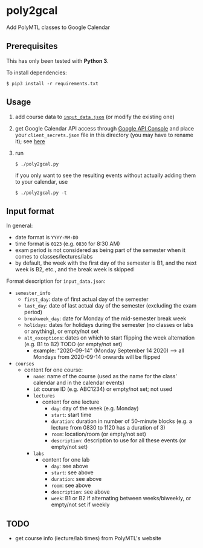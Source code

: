 # poly2gcal

Add PolyMTL classes to Google Calendar

## Prerequisites

This has only been tested with **Python 3**.

To install dependencies:

```shell
$ pip3 install -r requirements.txt
```

## Usage

1. add course data to [`input_data.json`](./input_data.json) (or modify the existing one)

2. get Google Calendar API access through [Google API Console](https://console.developers.google.com/) and place your `client_secrets.json` file in this directory (you may have to rename it); see [here](https://github.com/googleapis/google-api-python-client/blob/master/docs/client-secrets.md)

3. run
   ```shell
   $ ./poly2gcal.py
   ```
   if you only want to see the resulting events without actually adding them to your calendar, use
   ```shell
   $ ./poly2gcal.py -t
   ```

## Input format

In general:

* date format is `YYYY-MM-DD`
* time format is `0123` (e.g. `0830` for 8:30 AM)
* exam period is not considered as being part of the semester when it comes to classes/lectures/labs
* by default, the week with the first day of the semester is B1, and the next week is B2, etc., and the break week is skipped

Format description for `input_data.json`:

* `semester_info`
   * `first_day`: date of first actual day of the semester
   * `last_day`: date of last actual day of the semester (excluding the exam period)
   * `breakweek_day`: date for Monday of the mid-semester break week
   * `holidays`: dates for holidays during the semester (no classes or labs or anything), or empty/not set
   * `alt_exceptions`: dates on which to start flipping the week alternation (e.g. B1 to B2) TODO (or empty/not set)
      * example: "2020-09-14" (Monday September 14 2020) --> all Mondays from 2020-09-14 onwards will be flipped
* `courses`
   * content for one course:
      * `name`: name of the course (used as the name for the class' calendar and in the calendar events)
      * `id`: course ID (e.g. ABC1234) or empty/not set; not used
      * `lectures`
         * content for one lecture
            * `day`: day of the week (e.g. Monday)
            * `start`: start time
            * `duration`: duration in number of 50-minute blocks (e.g. a lecture from 0830 to 1120 has a duration of 3)
            * `room`: location/room (or empty/not set)
            * `description`: description to use for all these events (or empty/not set)
      * `labs`
         * content for one lab
            * `day`: see above
            * `start`: see above
            * `duration`: see above
            * `room`: see above
            * `description`: see above
            * `week`: B1 or B2 if alternating between weeks/biweekly, or empty/not set if weekly

## TODO

* get course info (lecture/lab times) from PolyMTL's website
